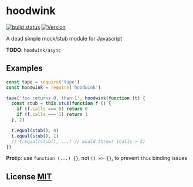 # hoodwink
[![build status](https://secure.travis-ci.org/dcousens/hoodwink.png)](http://travis-ci.org/dcousens/hoodwink)
[![Version](http://img.shields.io/npm/v/hoodwink.svg)](https://www.npmjs.org/package/hoodwink)

A dead simple mock/stub module for Javascript

**TODO**: `hoodwink/async`


## Examples
``` javascript
const tape = require('tape')
const hoodwink = require('hoodwink')

tape('foo returns 0, then 1', hoodwink(function (t) {
  const stub = this.stub(function f () {
    if (f.calls === 0) return 0
    if (f.calls === 1) return 1
  }, 2)

  t.equal(stub(), 0)
  t.equal(stub(), 1)
  // t.equal(stub(), ...) // would throw! (calls > 2)
})
```
**Pro**tip: use `function (...) {}`, not `() => {}`, to prevent `this` binding issues


## License [MIT](LICENSE)
